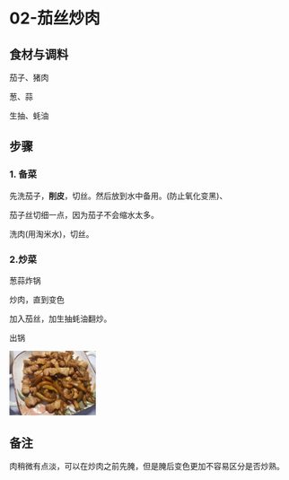 # 02-茄丝炒肉

## 食材与调料

茄子、猪肉

葱、蒜

生抽、蚝油



## 步骤

### 1. 备菜

先洗茄子，**削皮**，切丝。然后放到水中备用。(防止氧化变黑)、

茄子丝切细一点，因为茄子不会缩水太多。

洗肉(用淘米水)，切丝。



### 2.炒菜

葱蒜炸锅

炒肉，直到变色

加入茄丝，加生抽蚝油翻炒。

出锅



<img src="assets/微信图片_20231217171159.jpg" alt="微信图片_20231217171159" style="zoom:15%;" />

## 备注

肉稍微有点淡，可以在炒肉之前先腌，但是腌后变色更加不容易区分是否炒熟。













